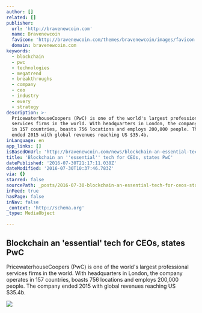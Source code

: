 ```yaml
---
author: []
related: []
publisher:
  url: 'http://bravenewcoin.com'
  name: Bravenewcoin
  favicon: 'http://bravenewcoin.com/themes/bravenewcoin/images/favicon.ico'
  domain: bravenewcoin.com
keywords:
  - blockchain
  - pwc
  - technologies
  - megatrend
  - breakthroughs
  - company
  - ceo
  - industry
  - every
  - strategy
description: >-
  PricewaterhouseCoopers (PwC) is one of the world's largest professional
  services firms in the world. With headquarters in London, the company operates
  in 157 countries, boasts 756 locations and employs 200,000 people. The company
  ended 2015 with global revenues reaching US $35.4b.
inLanguage: en
app_links: []
isBasedOnUrl: 'http://bravenewcoin.com/news/blockchain-an-essential-tech-for-ceos-states-pwc/'
title: 'Blockchain an ''essential'' tech for CEOs, states PwC'
datePublished: '2016-07-30T21:17:11.038Z'
dateModified: '2016-07-30T10:37:46.783Z'
via: {}
starred: false
sourcePath: _posts/2016-07-30-blockchain-an-essential-tech-for-ceos-states-pwc.md
inFeed: true
hasPage: false
inNav: false
_context: 'http://schema.org'
_type: MediaObject

---
```

<article style=""><h1>Blockchain an 'essential' tech for CEOs, states PwC</h1><p>PricewaterhouseCoopers (PwC) is one of the world's largest professional services firms in the world. With headquarters in London, the company operates in 157 countries, boasts 756 locations and employs 200,000 people. The company ended 2015 with global revenues reaching US $35.4b.</p><img src="http://bravenewcoin.com/assets/Uploads/_resampled/CroppedImage400400-PwC-Cover.jpeg" /></article>